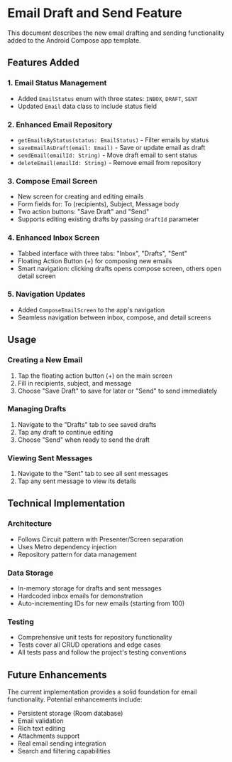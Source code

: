# Email Draft and Send Feature

This document describes the new email drafting and sending functionality added to the Android Compose app template.

## Features Added

### 1. Email Status Management
- Added `EmailStatus` enum with three states: `INBOX`, `DRAFT`, `SENT`
- Updated `Email` data class to include status field

### 2. Enhanced Email Repository
- `getEmailsByStatus(status: EmailStatus)` - Filter emails by status
- `saveEmailAsDraft(email: Email)` - Save or update email as draft
- `sendEmail(emailId: String)` - Move draft email to sent status
- `deleteEmail(emailId: String)` - Remove email from repository

### 3. Compose Email Screen
- New screen for creating and editing emails
- Form fields for: To (recipients), Subject, Message body
- Two action buttons: "Save Draft" and "Send"
- Supports editing existing drafts by passing `draftId` parameter

### 4. Enhanced Inbox Screen
- Tabbed interface with three tabs: "Inbox", "Drafts", "Sent"
- Floating Action Button (+) for composing new emails
- Smart navigation: clicking drafts opens compose screen, others open detail screen

### 5. Navigation Updates
- Added `ComposeEmailScreen` to the app's navigation
- Seamless navigation between inbox, compose, and detail screens

## Usage

### Creating a New Email
1. Tap the floating action button (+) on the main screen
2. Fill in recipients, subject, and message
3. Choose "Save Draft" to save for later or "Send" to send immediately

### Managing Drafts
1. Navigate to the "Drafts" tab to see saved drafts
2. Tap any draft to continue editing
3. Choose "Send" when ready to send the draft

### Viewing Sent Messages
1. Navigate to the "Sent" tab to see all sent messages
2. Tap any sent message to view its details

## Technical Implementation

### Architecture
- Follows Circuit pattern with Presenter/Screen separation
- Uses Metro dependency injection
- Repository pattern for data management

### Data Storage
- In-memory storage for drafts and sent messages
- Hardcoded inbox emails for demonstration
- Auto-incrementing IDs for new emails (starting from 100)

### Testing
- Comprehensive unit tests for repository functionality
- Tests cover all CRUD operations and edge cases
- All tests pass and follow the project's testing conventions

## Future Enhancements

The current implementation provides a solid foundation for email functionality. Potential enhancements include:

- Persistent storage (Room database)
- Email validation
- Rich text editing
- Attachments support
- Real email sending integration
- Search and filtering capabilities